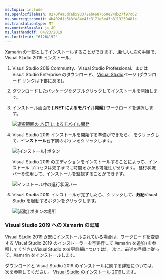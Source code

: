 ```yaml
---
ms.topic: include
ms.openlocfilehash: 0270f4a5ddab593372eb6687650e24d627f97c62
ms.sourcegitcommit: 4b402d1c508fa84e4fc3171a6e43b811323948fc
ms.translationtype: MT
ms.contentlocale: ja-JP
ms.lasthandoff: 04/23/2019
ms.locfileid: "61264192"
---
```

Xamarin の一部としてインストールすることができます、_新しい_次の手順で、Visual Studio 2019 インストール。

1. Visual Studio 2019 Community、Visual Studio Professional、または Visual Studio Enterprise のダウンロード、 [Visual Studio](https://visualstudio.microsoft.com/vs/)ページ (ダウンロード リンクは下部にある)。

2. ダウンロードしたパッケージをダブルクリックしてインストールを開始します。

3. インストール画面で **[.NET によるモバイル開発]** ワークロードを選択します。

    [![選択範囲の .NET によるモバイル開発](~/get-started/installation/windows-images/vs2019-mobile-dev-workload-sml.png)](~/get-started/installation/windows-images/vs2019-mobile-dev-workload.png#lightbox)

4. Visual Studio 2019 インストールを開始する準備ができたら、 をクリックして、**インストール**右下隅のボタンをクリックします。

    ![[インストール] ボタン](~/get-started/installation/windows-images/vs2019-click-install.png)

   Visual Studio 2019 のエディションをインストールすることによって、インストール プロセスは完了までに時間をかかる可能性があります。 進行状況バーを使用して、インストールを監視することができます。

    ![インストール中の進行状況バー](~/get-started/installation/windows-images/vs2019-progress-bars.png)

5. Visual Studio 2019 インストールが完了したら、クリックして、**起動**Visual Studio を起動するボタンをクリックします。

    ![[起動] ボタンの場所](~/get-started/installation/windows-images/vs2019-launch.png)

<a name="vs2019" />

### <a name="adding-xamarin-to-visual-studio-2019"></a>Visual Studio 2019 への Xamarin の追加

Visual Studio 2019 が既にインストールされている場合は、ワークロードを変更する Visual Studio 2019 のインストーラーを再実行して Xamarin を追加 (を参照してください[Visual Studio の変更](https://docs.microsoft.com/visualstudio/install/modify-visual-studio)詳細については)。 次に、前述の手順に従って、Xamarin をインストールします。

ダウンロードと Visual Studio 2019 のインストールに関する詳細については、次を参照してください。 [Visual Studio のインストール 2019](https://docs.microsoft.com/visualstudio/install/install-visual-studio)します。